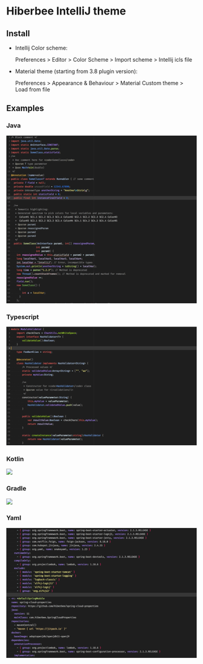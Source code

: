 # Hiberbee IntelliJ theme

## Install

- Intellij Color scheme:

    
    Preferences > Editor > Color Scheme > Import scheme > Intellij icls file
    
- Material theme (starting from 3.8 plugin version):

    
    Preferences > Appearance & Behaviour > Material Custom theme > Load from file     


## Examples

### Java
<img src="screenshots/java.png" />

### Typescript
<img src="screenshots/ts.png" />

### Kotlin
<img src="screenshots/kotline.png" />

### Gradle
<img src="screenshots/gradlr.png" />

### Yaml
<img src="screenshots/yml.png" />
